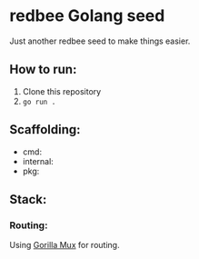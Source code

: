 # redbee Golang seed

Just another redbee seed to make things easier.

## How to run:

1. Clone this repository
2. `go run .`

## Scaffolding:

- cmd:
- internal:
- pkg:

## Stack:

### Routing:

Using [Gorilla Mux](https://github.com/gorilla/mux) for routing.
